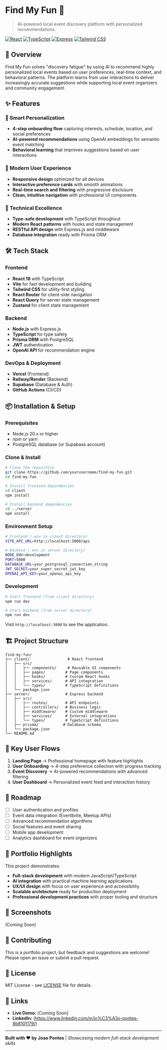 # Find My Fun 🎉

> AI-powered local event discovery platform with personalized recommendations

[![React](https://img.shields.io/badge/React-18.2.0-blue.svg)](https://reactjs.org/)
[![TypeScript](https://img.shields.io/badge/TypeScript-5.1.6-blue.svg)](https://www.typescriptlang.org/)
[![Express](https://img.shields.io/badge/Express-4.18.2-green.svg)](https://expressjs.com/)
[![Tailwind CSS](https://img.shields.io/badge/Tailwind_CSS-3.4.0-38B2AC.svg)](https://tailwindcss.com/)

## 🚀 Overview

Find My Fun solves "discovery fatigue" by using AI to recommend highly personalized local events based on user preferences, real-time context, and behavioral patterns. The platform learns from user interactions to deliver increasingly accurate suggestions while supporting local event organizers and community engagement.

## ✨ Features

### 🎯 Smart Personalization
- **4-step onboarding flow** capturing interests, schedule, location, and social preferences
- **AI-powered recommendations** using OpenAI embeddings for semantic event matching
- **Behavioral learning** that improves suggestions based on user interactions

### 🎨 Modern User Experience
- **Responsive design** optimized for all devices
- **Interactive preference cards** with smooth animations
- **Real-time search and filtering** with progressive disclosure
- **Clean, intuitive navigation** with professional UI components

### 🔧 Technical Excellence
- **Type-safe development** with TypeScript throughout
- **Modern React patterns** with hooks and state management
- **RESTful API design** with Express.js and middleware
- **Database integration** ready with Prisma ORM

## 🛠️ Tech Stack

### Frontend
- **React 18** with TypeScript
- **Vite** for fast development and building
- **Tailwind CSS** for utility-first styling
- **React Router** for client-side navigation
- **React Query** for server state management
- **Zustand** for client state management

### Backend
- **Node.js** with Express.js
- **TypeScript** for type safety
- **Prisma ORM** with PostgreSQL
- **JWT** authentication
- **OpenAI API** for recommendation engine

### DevOps & Deployment
- **Vercel** (Frontend)
- **Railway/Render** (Backend)
- **Supabase** (Database & Auth)
- **GitHub Actions** (CI/CD)

## 📦 Installation & Setup

### Prerequisites
- Node.js 20.x or higher
- npm or yarn
- PostgreSQL database (or Supabase account)

### Clone & Install
```bash
# Clone the repository
git clone https://github.com/yourusername/find-my-fun.git
cd find-my-fun

# Install frontend dependencies
cd client
npm install

# Install backend dependencies
cd ../server
npm install
```

### Environment Setup
```bash
# Frontend (.env in client directory)
VITE_API_URL=http://localhost:5000/api

# Backend (.env in server directory)
NODE_ENV=development
PORT=5000
DATABASE_URL=your_postgresql_connection_string
JWT_SECRET=your_super_secret_jwt_key
OPENAI_API_KEY=your_openai_api_key
```

### Development
```bash
# Start frontend (from client directory)
npm run dev

# Start backend (from server directory)
npm run dev
```

Visit `http://localhost:3000` to see the application.

## 🏗️ Project Structure

```
find-my-fun/
├── client/                 # React frontend
│   ├── src/
│   │   ├── components/     # Reusable UI components
│   │   ├── pages/         # Page components
│   │   ├── hooks/         # Custom React hooks
│   │   ├── services/      # API integration
│   │   └── types/         # TypeScript definitions
│   └── package.json
├── server/                # Express backend
│   ├── src/
│   │   ├── routes/        # API endpoints
│   │   ├── controllers/   # Business logic
│   │   ├── middleware/    # Custom middleware
│   │   ├── services/      # External integrations
│   │   └── types/         # TypeScript definitions
│   ├── prisma/           # Database schema
│   └── package.json
└── README.md
```

## 🎨 Key User Flows

1. **Landing Page** → Professional homepage with feature highlights
2. **User Onboarding** → 4-step preference collection with progress tracking
3. **Event Discovery** → AI-powered recommendations with advanced filtering
4. **User Dashboard** → Personalized event feed and interaction history

## 🔮 Roadmap

- [ ] User authentication and profiles
- [ ] Event data integration (Eventbrite, Meetup APIs)
- [ ] Advanced recommendation algorithms
- [ ] Social features and event sharing
- [ ] Mobile app development
- [ ] Analytics dashboard for event organizers

## 💼 Portfolio Highlights

This project demonstrates:
- **Full-stack development** with modern JavaScript/TypeScript
- **AI integration** with practical machine learning applications  
- **UX/UI design** with focus on user experience and accessibility
- **Scalable architecture** ready for production deployment
- **Professional development practices** with proper tooling and structure

## 📸 Screenshots

(Coming Soon)

## 🤝 Contributing

This is a portfolio project, but feedback and suggestions are welcome! Please open an issue or submit a pull request.

## 📄 License

MIT License - see [LICENSE](LICENSE) file for details.

## 🔗 Links

- **Live Demo:** [Coming Soon]
- **LinkedIn:** (https://www.linkedin.com/in/jo%C3%A3o-pontes-8b8101179/)

---

**Built with ❤️ by Joao Pontes** | *Showcasing modern full-stack development skills*

